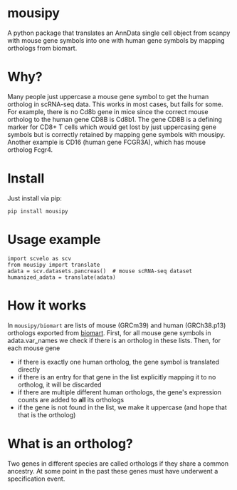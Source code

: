 # mousipy
A python package that translates an AnnData single cell object from scanpy with mouse gene symbols into one with human gene symbols by mapping orthologs from biomart.

<!---
![example workflow](https://github.com/stefanpeidli/mousipy/.github/workflows/python-package.yml/badge.svg)
-->


# Why?
Many people just uppercase a mouse gene symbol to get the human ortholog in scRNA-seq data. This works in most cases, but fails for some.
For example, there is no Cd8b gene in mice since the correct mouse ortholog to the human gene CD8B is Cd8b1. The gene CD8B is a defining marker for CD8+ T cells
which would get lost by just uppercasing gene symbols but is correctly retained by mapping gene symbols with mousipy. Another example is CD16 (human gene FCGR3A), which has mouse ortholog Fcgr4.

# Install
Just install via pip:

```pip install mousipy```

# Usage example
```
import scvelo as scv
from mousipy import translate
adata = scv.datasets.pancreas()  # mouse scRNA-seq dataset
humanized_adata = translate(adata)
```

# How it works
In `mousipy/biomart` are lists of mouse (GRCm39) and human (GRCh38.p13) orthologs exported from [biomart](https://www.ensembl.org/biomart/).
First, for all mouse gene symbols in adata.var_names we check if there is an ortholog in these lists. Then, for each mouse gene
- if there is exactly one human ortholog, the gene symbol is translated directly
- if there is an entry for that gene in the list explicitly mapping it to no ortholog, it will be discarded
- if there are multiple different human orthologs, the gene's expression counts are added to **all** its orthologs
- if the gene is not found in the list, we make it uppercase (and hope that that is the ortholog)

# What is an ortholog?
Two genes in different species are called orthologs if they share a common ancestry. At some point in the past these genes must have underwent a specification event.
